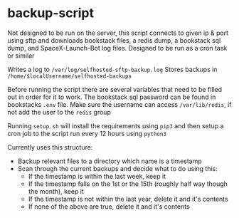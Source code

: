 # backup-script

Not designed to be run on the server, this script connects to given ip & port
using sftp and downloads bookstack files, a redis dump, a bookstack sql dump,
and SpaceX-Launch-Bot log files. Designed to be run as a cron task or similar

Writes a log to `/var/log/selfhosted-sftp-backup.log`
Stores backups in `/home/$localUsername/selfhosted-backups`

Before running the script there are several variables that need to be filled out
in order for it to work. The bookstack sql password can be found in bookstacks
`.env` file. Make sure the username can access `/var/lib/redis`, if not add the
user to the `redis` group

Running `setup.sh` will install the requirements using `pip3` and then setup a
cron job to the script run every 12 hours using `python3`

Currently uses this structure:
 - Backup relevant files to a directory which name is a timestamp
 - Scan through the current backups and decide what to do using this:
   - If the timestamp is within the last week, keep it
   - If the timestamp falls on the 1st or the 15th (roughly half way though the
   month), keep it
   - If the timestamp is not within the last year, delete it and it's contents
   - If none of the above are true, delete it and it's contents

